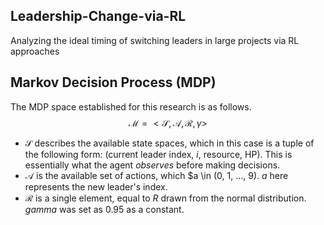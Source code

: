 ## Leadership-Change-via-RL
Analyzing the ideal timing of switching leaders in large projects via RL approaches

## Markov Decision Process (MDP) 
The MDP space established for this research is as follows.
$$\mathcal{M} = <\mathcal{S}, \mathcal{A}, \mathcal{R}, \gamma>$$

- $\mathcal{S}$ describes the available state spaces, which in this case is a tuple of the following form: (current leader index, $i$, resource, HP). This is essentially what the agent _observes_ before making decisions.
- $\mathcal{A}$ is the available set of actions, which $a \in (0, 1, ..., 9). $a$ here represents the new leader's index. 
- $\mathcal{R}$ is a single element, equal to $R$ drawn from the normal distribution. $gamma$ was set as 0.95 as a constant.


